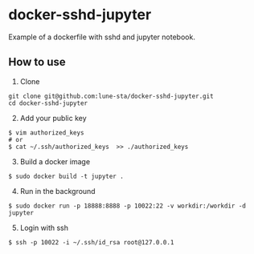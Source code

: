 # docker-sshd-jupyter

Example of a dockerfile with sshd and jupyter notebook.

## How to use

1. Clone
```
git clone git@github.com:lune-sta/docker-sshd-jupyter.git
cd docker-sshd-jupyter
```

2. Add your public key
```
$ vim authorized_keys
# or
$ cat ~/.ssh/authorized_keys  >> ./authorized_keys
```

3. Build a docker image
```
$ sudo docker build -t jupyter .
```

4. Run in the background
```
$ sudo docker run -p 18888:8888 -p 10022:22 -v workdir:/workdir -d jupyter
```

5. Login with ssh
```
$ ssh -p 10022 -i ~/.ssh/id_rsa root@127.0.0.1
```
